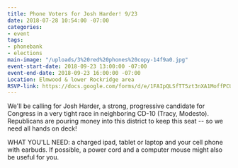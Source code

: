 ```yaml
---
title: Phone Voters for Josh Harder! 9/23
date: 2018-07-28 10:54:00 -07:00
categories:
- event
tags:
- phonebank
- elections
main-image: "/uploads/3%20red%20phones%20copy-14f9a0.jpg"
event-start-date: 2018-09-23 13:00:00 -07:00
event-end-date: 2018-09-23 16:00:00 -07:00
Location: Elmwood & lower Rockridge area
RSVP-link: https://docs.google.com/forms/d/e/1FAIpQLSfTT5zt3nXA1MoffPCUPEPhWbrI8sQD7cBbkcZRaIHY5YwGaQ/viewform
---
```


We'll be calling for Josh Harder, a strong, progressive candidate for Congress in a very tight race in neighboring CD-10 (Tracy, Modesto). Republicans are pouring money into this district to keep this seat -- so we need all hands on deck!

WHAT YOU'LL NEED: a charged ipad, tablet or laptop and your cell phone with earbuds.  If possible, a power cord and a computer mouse might also be useful for you.



